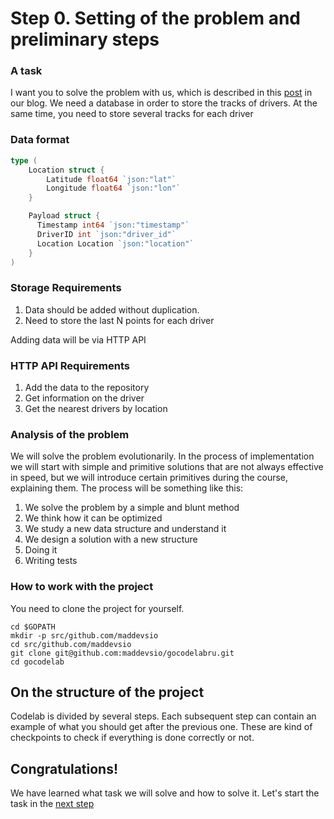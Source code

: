 # Step 0. Setting of the problem and preliminary steps


### A task

I want you to solve the problem with us, which is described in this [post](https://blog.maddevs.io/how-we-built-a-backend-system-for-uber-like-map-with-animated-cars-on-it-using-go-29d5dcd517a#.po7uwiqqk) in our blog. We need a database in order to store the tracks of drivers. At the same time, you need to store several tracks for each driver

### Data format
```Go
type (
    Location struct {
        Latitude float64 `json:"lat"`
        Longitude float64 `json:"lon"`
    }

    Payload struct {
      Timestamp int64 `json:"timestamp"`
      DriverID int `json:"driver_id"`
      Location Location `json:"location"`
    }
)
```
### Storage Requirements

1. Data should be added without duplication.
2. Need to store the last N points for each driver

Adding data will be via HTTP API

### HTTP API Requirements

1. Add the data to the repository
2. Get information on the driver
3. Get the nearest drivers by location

### Analysis of the problem

We will solve the problem evolutionarily. In the process of implementation we will start with simple and primitive solutions that are not always effective in speed, but we will introduce certain primitives during the course, explaining them. The process will be something like this:

1. We solve the problem by a simple and blunt method
2. We think how it can be optimized
3. We study a new data structure and understand it
4. We design a solution with a new structure
4. Doing it
5. Writing tests

### How to work with the project

You need to clone the project for yourself.

``` 
cd $GOPATH
mkdir -p src/github.com/maddevsio
cd src/github.com/maddevsio
git clone git@github.com:maddevsio/gocodelabru.git
cd gocodelab

``` 

## On the structure of the project

Codelab is divided by several steps. Each subsequent step can contain an example of what you should get after the previous one. These are kind of checkpoints to check if everything is done correctly or not.

## Congratulations!

We have learned what task we will solve and how to solve it. Let's start the task in the [next step](../step01/README.md)

